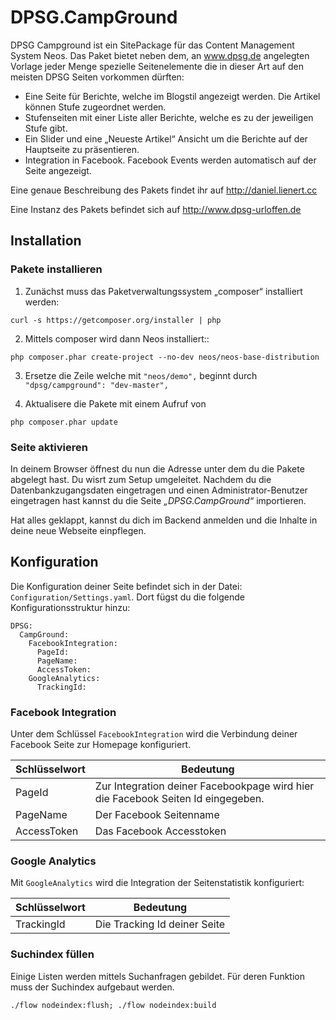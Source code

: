 # DPSG.CampGround

DPSG Campground ist ein SitePackage für das Content Management System Neos. Das Paket bietet neben dem, an www.dpsg.de angelegten Vorlage jeder Menge spezielle Seitenelemente die in dieser Art auf den meisten DPSG Seiten vorkommen dürften:

-   Eine Seite für Berichte, welche im Blogstil angezeigt werden. Die Artikel können Stufe zugeordnet werden.
-   Stufenseiten mit einer Liste aller Berichte, welche es zu der jeweiligen Stufe gibt.
-   Ein Slider und eine „Neueste Artikel“ Ansicht um die Berichte auf der Hauptseite zu präsentieren.
-   Integration in Facebook. Facebook Events werden automatisch auf der Seite angezeigt.

Eine genaue Beschreibung des Pakets findet ihr auf http://daniel.lienert.cc

Eine Instanz des Pakets befindet sich auf http://www.dpsg-urloffen.de


## Installation

### Pakete installieren

1. Zunächst muss das Paketverwaltungssystem „composer“ installiert werden:

~~~~~~~~~~~~~~~~~~~~~~~~~~~~~~~~~~~~~~~~~~~~~~~~~~~~~~~~~~~~~~~~~~~~~~~~~~~~~~~~
curl -s https://getcomposer.org/installer | php
~~~~~~~~~~~~~~~~~~~~~~~~~~~~~~~~~~~~~~~~~~~~~~~~~~~~~~~~~~~~~~~~~~~~~~~~~~~~~~~~

2. Mittels composer wird dann Neos installiert::

~~~~~~~~~~~~~~~~~~~~~~~~~~~~~~~~~~~~~~~~~~~~~~~~~~~~~~~~~~~~~~~~~~~~~~~~~~~~~~~~
php composer.phar create-project --no-dev neos/neos-base-distribution
~~~~~~~~~~~~~~~~~~~~~~~~~~~~~~~~~~~~~~~~~~~~~~~~~~~~~~~~~~~~~~~~~~~~~~~~~~~~~~~~

3. Ersetze die Zeile welche mit `"neos/demo",` beginnt durch `"dpsg/campground": "dev-master",`

4. Aktualisere die Pakete mit einem Aufruf von

~~~~~~~~~~~~~~~~~~~~~~~~~~~~~~~~~~~~~~~~~~~~~~~~~~~~~~~~~~~~~~~~~~~~~~~~~~~~~~~~
php composer.phar update
~~~~~~~~~~~~~~~~~~~~~~~~~~~~~~~~~~~~~~~~~~~~~~~~~~~~~~~~~~~~~~~~~~~~~~~~~~~~~~~~

### Seite aktivieren

In deinem Browser öffnest du nun die Adresse unter dem du die Pakete abgelegt hast. Du wisrt zum Setup umgeleitet. Nachdem du die Datenbankzugangsdaten eingetragen und einen Administrator-Benutzer eingetragen hast kannst du die Seite *„DPSG.CampGround“* importieren.

Hat alles geklappt, kannst du dich im Backend anmelden und die Inhalte in deine neue Webseite einpflegen.

## Konfiguration

Die Konfiguration deiner Seite befindet sich in der Datei: `Configuration/Settings.yaml`. Dort fügst du die folgende Konfigurationsstruktur hinzu:

~~~~~~~~~~~~~~~~~~~~~~~~~~~~~~~~~~~~~~~~~~~~~~~~~~~~~~~~~~~~~~~~~~~~~~~~~~~~~~~~
DPSG:
  CampGround:
    FacebookIntegration:
      PageId:
      PageName:
      AccessToken:
    GoogleAnalytics:
      TrackingId:
~~~~~~~~~~~~~~~~~~~~~~~~~~~~~~~~~~~~~~~~~~~~~~~~~~~~~~~~~~~~~~~~~~~~~~~~~~~~~~~~

### Facebook Integration

Unter dem Schlüssel `FacebookIntegration` wird die Verbindung deiner Facebook Seite zur Homepage konfiguriert.

| Schlüsselwort | Bedeutung                                |
|---------------|------------------------------------------|
| PageId        | Zur Integration deiner Facebookpage wird hier die Facebook Seiten Id eingegeben.|
| PageName      | Der Facebook Seitenname                  |
| AccessToken   | Das Facebook Accesstoken                 |


### Google Analytics

Mit `GoogleAnalytics` wird die Integration der Seitenstatistik konfiguriert:

| Schlüsselwort | Bedeutung                    |
|---------------|------------------------------|
| TrackingId    | Die Tracking Id deiner Seite |

### Suchindex füllen

Einige Listen werden mittels Suchanfragen gebildet. Für deren Funktion muss der Suchindex aufgebaut werden.

~~~~~~~~~~~~~~~~~~~~~~~~~~~~~~~~~~~~~~~~~~~~~~~~~~~~~~~~~~~~~~~~~~~~~~~~~~~~~~~~
./flow nodeindex:flush; ./flow nodeindex:build
~~~~~~~~~~~~~~~~~~~~~~~~~~~~~~~~~~~~~~~~~~~~~~~~~~~~~~~~~~~~~~~~~~~~~~~~~~~~~~~~
